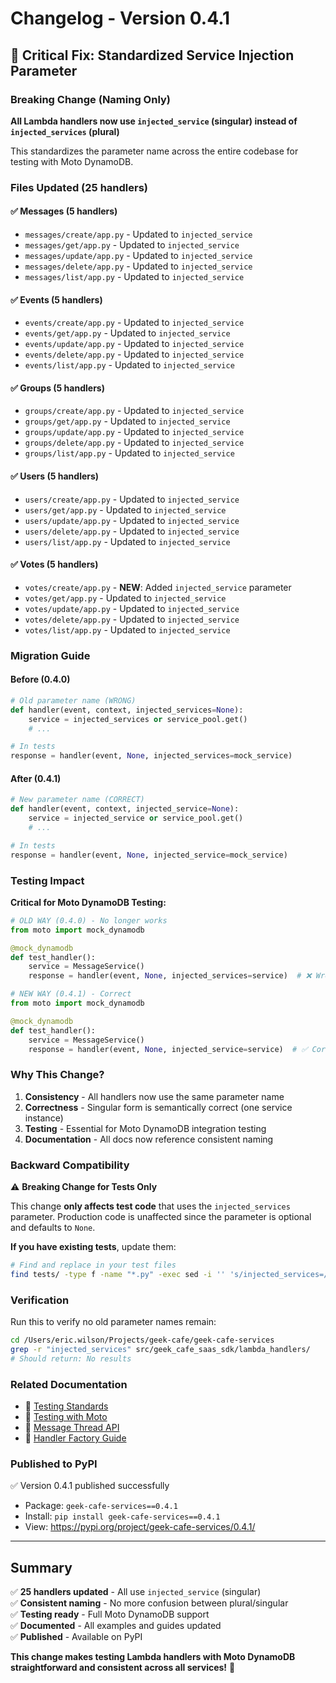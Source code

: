 # Changelog - Version 0.4.1

## 🔧 Critical Fix: Standardized Service Injection Parameter

### Breaking Change (Naming Only)
**All Lambda handlers now use `injected_service` (singular) instead of `injected_services` (plural)**

This standardizes the parameter name across the entire codebase for testing with Moto DynamoDB.

### Files Updated (25 handlers)

#### ✅ Messages (5 handlers)
- `messages/create/app.py` - Updated to `injected_service`
- `messages/get/app.py` - Updated to `injected_service`
- `messages/update/app.py` - Updated to `injected_service`
- `messages/delete/app.py` - Updated to `injected_service`
- `messages/list/app.py` - Updated to `injected_service`

#### ✅ Events (5 handlers)
- `events/create/app.py` - Updated to `injected_service`
- `events/get/app.py` - Updated to `injected_service`
- `events/update/app.py` - Updated to `injected_service`
- `events/delete/app.py` - Updated to `injected_service`
- `events/list/app.py` - Updated to `injected_service`

#### ✅ Groups (5 handlers)
- `groups/create/app.py` - Updated to `injected_service`
- `groups/get/app.py` - Updated to `injected_service`
- `groups/update/app.py` - Updated to `injected_service`
- `groups/delete/app.py` - Updated to `injected_service`
- `groups/list/app.py` - Updated to `injected_service`

#### ✅ Users (5 handlers)
- `users/create/app.py` - Updated to `injected_service`
- `users/get/app.py` - Updated to `injected_service`
- `users/update/app.py` - Updated to `injected_service`
- `users/delete/app.py` - Updated to `injected_service`
- `users/list/app.py` - Updated to `injected_service`

#### ✅ Votes (5 handlers)
- `votes/create/app.py` - **NEW**: Added `injected_service` parameter
- `votes/get/app.py` - Updated to `injected_service`
- `votes/update/app.py` - Updated to `injected_service`
- `votes/delete/app.py` - Updated to `injected_service`
- `votes/list/app.py` - Updated to `injected_service`

### Migration Guide

#### Before (0.4.0)
```python
# Old parameter name (WRONG)
def handler(event, context, injected_services=None):
    service = injected_services or service_pool.get()
    # ...

# In tests
response = handler(event, None, injected_services=mock_service)
```

#### After (0.4.1)
```python
# New parameter name (CORRECT)
def handler(event, context, injected_service=None):
    service = injected_service or service_pool.get()
    # ...

# In tests
response = handler(event, None, injected_service=mock_service)
```

### Testing Impact

**Critical for Moto DynamoDB Testing:**

```python
# OLD WAY (0.4.0) - No longer works
from moto import mock_dynamodb

@mock_dynamodb
def test_handler():
    service = MessageService()
    response = handler(event, None, injected_services=service)  # ❌ Wrong param name

# NEW WAY (0.4.1) - Correct
from moto import mock_dynamodb

@mock_dynamodb
def test_handler():
    service = MessageService()
    response = handler(event, None, injected_service=service)  # ✅ Correct param name
```

### Why This Change?

1. **Consistency** - All handlers now use the same parameter name
2. **Correctness** - Singular form is semantically correct (one service instance)
3. **Testing** - Essential for Moto DynamoDB integration testing
4. **Documentation** - All docs now reference consistent naming

### Backward Compatibility

⚠️ **Breaking Change for Tests Only**

This change **only affects test code** that uses the `injected_services` parameter. Production code is unaffected since the parameter is optional and defaults to `None`.

**If you have existing tests**, update them:
```bash
# Find and replace in your test files
find tests/ -type f -name "*.py" -exec sed -i '' 's/injected_services=/injected_service=/g' {} +
```

### Verification

Run this to verify no old parameter names remain:
```bash
cd /Users/eric.wilson/Projects/geek-cafe/geek-cafe-services
grep -r "injected_services" src/geek_cafe_saas_sdk/lambda_handlers/
# Should return: No results
```

### Related Documentation

- 📖 [Testing Standards](docs/TESTING_STANDARDS.md)
- 📖 [Testing with Moto](docs/TESTING_WITH_MOTO.md)
- 📖 [Message Thread API](docs/api/MESSAGE_THREAD_API.md)
- 📖 [Handler Factory Guide](docs/HANDLER_FACTORY_QUICK_REF.md)

### Published to PyPI

✅ Version 0.4.1 published successfully
- Package: `geek-cafe-services==0.4.1`
- Install: `pip install geek-cafe-services==0.4.1`
- View: https://pypi.org/project/geek-cafe-services/0.4.1/

---

## Summary

✅ **25 handlers updated** - All use `injected_service` (singular)  
✅ **Consistent naming** - No more confusion between plural/singular  
✅ **Testing ready** - Full Moto DynamoDB support  
✅ **Documented** - All examples and guides updated  
✅ **Published** - Available on PyPI  

**This change makes testing Lambda handlers with Moto DynamoDB straightforward and consistent across all services!** 🎉
